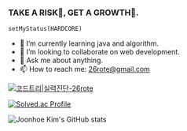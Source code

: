 ### TAKE A RISK🚨, GET A GROWTH🚀.
`setMyStatus(HARDCORE)`

- 🌱 I’m currently learning java and algorithm.
- 👯 I’m looking to collaborate on web development.
- 💬 Ask me about anything.
- 📫 How to reach me: 26rote@gmail.com
 
[![코드트리|실력진단-26rote](https://banner.codetree.ai/v1/banner/26rote)](https://www.codetree.ai/profiles/26rote)

[![Solved.ac Profile](http://mazassumnida.wtf/api/generate_badge?boj=cnlal777)](https://solved.ac/cnlal777)

![Joonhoe Kim's GitHub stats](https://github-readme-stats.vercel.app/api?username=joonhoekim&show_icons=true&theme=dark)  
